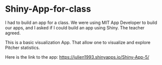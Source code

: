 # Shiny-App-for-class


I had to build an app for a class. We were using MIT App Developer to build our apps, and I asked if I could build an app using Shiny. The teacher agreed. 

This is a basic visualization App. That allow one to visualize and explore Pitcher statistics. 

Here is the link to the app: https://julien1993.shinyapps.io/Shiny-App-5/
